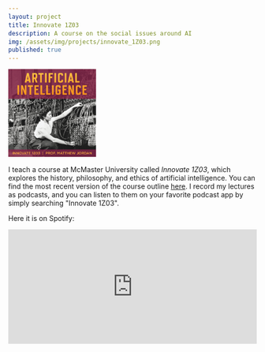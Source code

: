 ```yaml
---
layout: project
title: Innovate 1Z03
description: A course on the social issues around AI
img: /assets/img/projects/innovate_1Z03.png
published: true
---
```


<div class="center">
    <img class="col center" style="width:35.4%" src="/assets/img/projects/innovate_1Z03.png">
</div>

I teach a course at McMaster University called *Innovate 1Z03*, which explores
the history, philosophy, and ethics of artificial intelligence. You can find the
most recent version of the course outline <a href="https://docs.google.com/document/d/1wrSf6t_S6OjpKqpLJCzUVcJiNz5WHRPHeuEvHKXXIMQ/edit#" target="_blank">here</a>. I record
my lectures as podcasts, and you can listen to them on your favorite podcast app by
simply searching "Innovate 1Z03".

Here it is on Spotify:

<iframe src="https://open.spotify.com/embed-podcast/show/34gdRl2EinHsYNfR5DgfIW" width="100%" height="232" frameborder="0" allowtransparency="true" allow="encrypted-media"></iframe>
